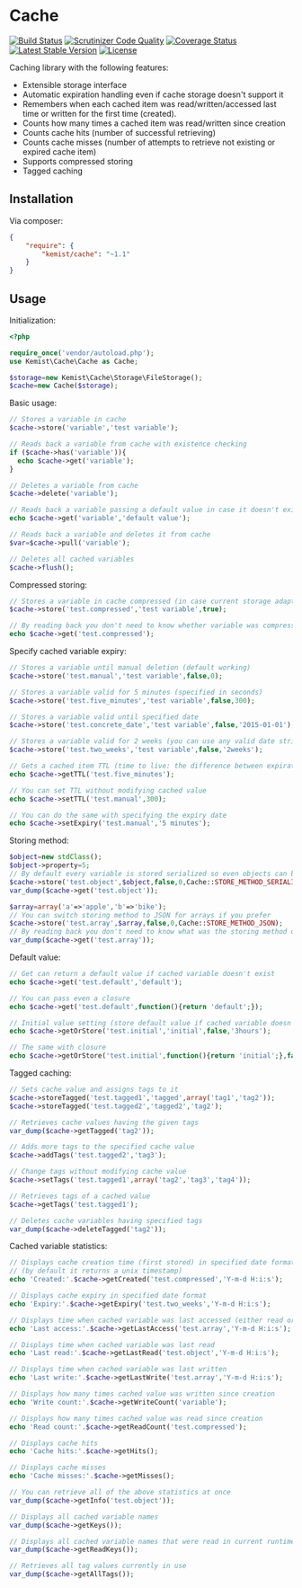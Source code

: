 # Cache

[![Build Status](https://travis-ci.org/kemist80/Cache.svg)](https://travis-ci.org/kemist80/Cache)
[![Scrutinizer Code Quality](https://scrutinizer-ci.com/g/kemist80/Cache/badges/quality-score.png?b=master)](https://scrutinizer-ci.com/g/kemist80/Cache/?branch=master)
[![Coverage Status](https://img.shields.io/coveralls/kemist80/Cache.svg)](https://coveralls.io/r/kemist80/Cache?branch=master)
[![Latest Stable Version](https://poser.pugx.org/kemist/cache/v/stable.svg)](https://packagist.org/packages/kemist/cache)
[![License](https://poser.pugx.org/kemist/cache/license.svg)](https://packagist.org/packages/kemist/cache)


Caching library with the following features:
- Extensible storage interface
- Automatic expiration handling even if cache storage doesn't support it
- Remembers when each cached item was read/written/accessed last time or written for the first time (created).
- Counts how many times a cached item was read/written since creation
- Counts cache hits (number of successful  retrieving)
- Counts cache misses (number of attempts to retrieve not existing or expired cache item)
- Supports compressed storing 
- Tagged caching


## Installation


Via composer:

```json
{
    "require": {
        "kemist/cache": "~1.1"
    }
}
```

## Usage

Initialization:

```php
<?php

require_once('vendor/autoload.php');
use Kemist\Cache\Cache as Cache;

$storage=new Kemist\Cache\Storage\FileStorage();
$cache=new Cache($storage);

```

Basic usage:
```php
// Stores a variable in cache
$cache->store('variable','test variable');

// Reads back a variable from cache with existence checking
if ($cache->has('variable')){
  echo $cache->get('variable');
}

// Deletes a variable from cache
$cache->delete('variable');

// Reads back a variable passing a default value in case it doesn't exist
echo $cache->get('variable','default value');

// Reads back a variable and deletes it from cache
$var=$cache->pull('variable');

// Deletes all cached variables
$cache->flush();

```
Compressed storing:
```php
// Stores a variable in cache compressed (in case current storage adapter supports it)
$cache->store('test.compressed','test variable',true);

// By reading back you don't need to know whether variable was compressed or not
echo $cache->get('test.compressed');

```
Specify cached variable expiry:
```php
// Stores a variable until manual deletion (default working)
$cache->store('test.manual','test variable',false,0);

// Stores a variable valid for 5 minutes (specified in seconds)
$cache->store('test.five_minutes','test variable',false,300);

// Stores a variable valid until specified date
$cache->store('test.concrete_date','test variable',false,'2015-01-01');

// Stores a variable valid for 2 weeks (you can use any valid date string)
$cache->store('test.two_weeks','test variable',false,'2weeks');

// Gets a cached item TTL (time to live: the difference between expiration and creation time in seconds)
echo $cache->getTTL('test.five_minutes');

// You can set TTL without modifying cached value
echo $cache->setTTL('test.manual',300);

// You can do the same with specifying the expiry date
echo $cache->setExpiry('test.manual','5 minutes');

```
Storing method:
```php
$object=new stdClass();
$object->property=5;
// By default every variable is stored serialized so even objects can be cached
$cache->store('test.object',$object,false,0,Cache::STORE_METHOD_SERIALIZE);
var_dump($cache->get('test.object'));

$array=array('a'=>'apple','b'=>'bike');
// You can switch storing method to JSON for arrays if you prefer
$cache->store('test.array',$array,false,0,Cache::STORE_METHOD_JSON);
// By reading back you don't need to know what was the storing method of the variable
var_dump($cache->get('test.array'));

```
Default value:
```php
// Get can return a default value if cached variable doesn't exist
echo $cache->get('test.default','default');

// You can pass even a closure
echo $cache->get('test.default',function(){return 'default';});

// Initial value setting (store default value if cached variable doesn't exist)
echo $cache->getOrStore('test.initial','initial',false,'3hours');

// The same with closure
echo $cache->getOrStore('test.initial',function(){return 'initial';},false,'3hours');

```
Tagged caching:
```php
// Sets cache value and assigns tags to it
$cache->storeTagged('test.tagged1','tagged',array('tag1','tag2'));
$cache->storeTagged('test.tagged2','tagged2','tag2');

// Retrieves cache values having the given tags
var_dump($cache->getTagged('tag2'));

// Adds more tags to the specified cache value
$cache->addTags('test.tagged2','tag3');

// Change tags without modifying cache value
$cache->setTags('test.tagged1',array('tag2','tag3','tag4'));

// Retrieves tags of a cached value
$cache->getTags('test.tagged1');

// Deletes cache variables having specified tags
var_dump($cache->deleteTagged('tag2'));

```
Cached variable statistics:
```php
// Displays cache creation time (first stored) in specified date format 
// (by default it returns a unix timestamp)
echo 'Created:'.$cache->getCreated('test.compressed','Y-m-d H:i:s');

// Displays cache expiry in specified date format
echo 'Expiry:'.$cache->getExpiry('test.two_weeks','Y-m-d H:i:s');

// Displays time when cached variable was last accessed (either read or write)
echo 'Last access:'.$cache->getLastAccess('test.array','Y-m-d H:i:s');

// Displays time when cached variable was last read
echo 'Last read:'.$cache->getLastRead('test.object','Y-m-d H:i:s');

// Displays time when cached variable was last written 
echo 'Last write:'.$cache->getLastWrite('test.array','Y-m-d H:i:s');

// Displays how many times cached value was written since creation
echo 'Write count:'.$cache->getWriteCount('variable');

// Displays how many times cached value was read since creation
echo 'Read count:'.$cache->getReadCount('test.compressed');

// Displays cache hits
echo 'Cache hits:'.$cache->getHits();

// Displays cache misses
echo 'Cache misses:'.$cache->getMisses();

// You can retrieve all of the above statistics at once
var_dump($cache->getInfo('test.object'));

// Displays all cached variable names
var_dump($cache->getKeys());

// Displays all cached variable names that were read in current runtime session
var_dump($cache->getReadKeys());

// Retrieves all tag values currently in use
var_dump($cache->getAllTags());

```
